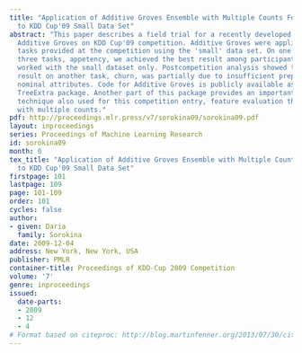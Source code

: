 ```yaml
---
title: "Application of Additive Groves Ensemble with Multiple Counts Feature Evaluation
  to KDD Cup'09 Small Data Set"
abstract: "This paper describes a field trial for a recently developed ensemble called
  Additive Groves on KDD Cup'09 competition. Additive Groves were applied to three
  tasks provided at the competition using the 'small' data set. On one of the
  three tasks, appetency, we achieved the best result among participants who similarly
  worked with the small dataset only. Postcompetition analysis showed that less successfull
  result on another task, churn, was partially due to insufficient preprocessing of
  nominal attributes. Code for Additive Groves is publicly available as a part of
  TreeExtra package. Another part of this package provides an important preprocessing
  technique also used for this competition entry, feature evaluation through bagging
  with multiple counts."
pdf: http://proceedings.mlr.press/v7/sorokina09/sorokina09.pdf
layout: inproceedings
series: Proceedings of Machine Learning Research
id: sorokina09
month: 0
tex_title: "Application of Additive Groves Ensemble with Multiple Counts Feature Evaluation
  to KDD Cup'09 Small Data Set"
firstpage: 101
lastpage: 109
page: 101-109
order: 101
cycles: false
author:
- given: Daria
  family: Sorokina
date: 2009-12-04
address: New York, New York, USA
publisher: PMLR
container-title: Proceedings of KDD-Cup 2009 Competition
volume: '7'
genre: inproceedings
issued:
  date-parts:
  - 2009
  - 12
  - 4
# Format based on citeproc: http://blog.martinfenner.org/2013/07/30/citeproc-yaml-for-bibliographies/
---
```

